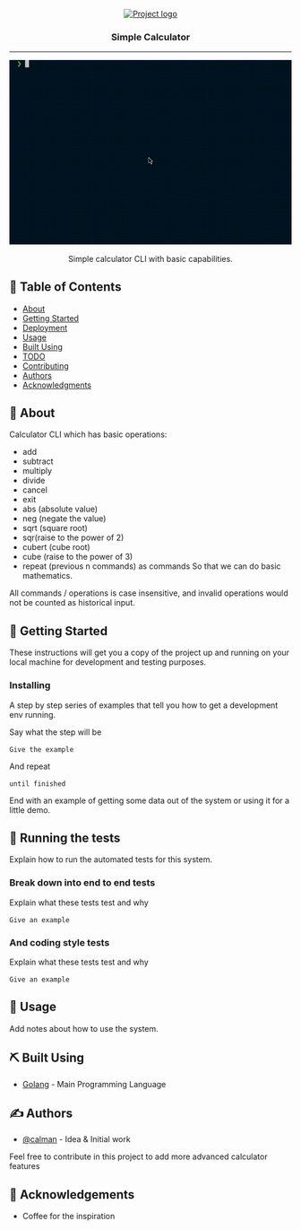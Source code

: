 <p align="center">
  <a href="" rel="noopener">
 <img width=200px height=200px src="https://icons.iconarchive.com/icons/elegantthemes/beautiful-flat/256/Calculator-icon.png" alt="Project logo"></a>
</p>

<h3 align="center">Simple Calculator</h3>

---

![alt sample_gif](.github/asset/sample.gif)

<p align="center"> Simple calculator CLI with basic capabilities.
    <br> 
</p>

## 📝 Table of Contents

- [About](#about)
- [Getting Started](#getting_started)
- [Deployment](#deployment)
- [Usage](#usage)
- [Built Using](#built_using)
- [TODO](../TODO.md)
- [Contributing](../CONTRIBUTING.md)
- [Authors](#authors)
- [Acknowledgments](#acknowledgement)

## 🧐 About <a name = "about"></a>

Calculator CLI which has basic operations:
- add
- subtract 
- multiply 
- divide 
- cancel 
- exit
- abs (absolute value)
- neg (negate the value)
- sqrt (square root)
- sqr(raise to the power of 2)
- cubert (cube root) 
- cube (raise to the power of 3)
- repeat (previous n commands) as commands
So that we can do basic mathematics.

All commands / operations is case insensitive, and invalid operations would not be counted as historical input. 

## 🏁 Getting Started <a name = "getting_started"></a>

These instructions will get you a copy of the project up and running on your local machine for development and testing purposes.

### Installing

A step by step series of examples that tell you how to get a development env running.

Say what the step will be

```
Give the example
```

And repeat

```
until finished
```

End with an example of getting some data out of the system or using it for a little demo.

## 🔧 Running the tests <a name = "tests"></a>

Explain how to run the automated tests for this system.

### Break down into end to end tests

Explain what these tests test and why

```
Give an example
```

### And coding style tests

Explain what these tests test and why

```
Give an example
```

## 🎈 Usage <a name="usage"></a>

Add notes about how to use the system.

## ⛏️ Built Using <a name = "built_using"></a>

- [Golang](https://go.dev/) - Main Programming Language

## ✍️ Authors <a name = "authors"></a>

- [@calman](https://github.com/Calmantara) - Idea & Initial work

Feel free to contribute in this project to add more advanced calculator features

## 🎉 Acknowledgements <a name = "acknowledgement"></a>

- Coffee for the inspiration

